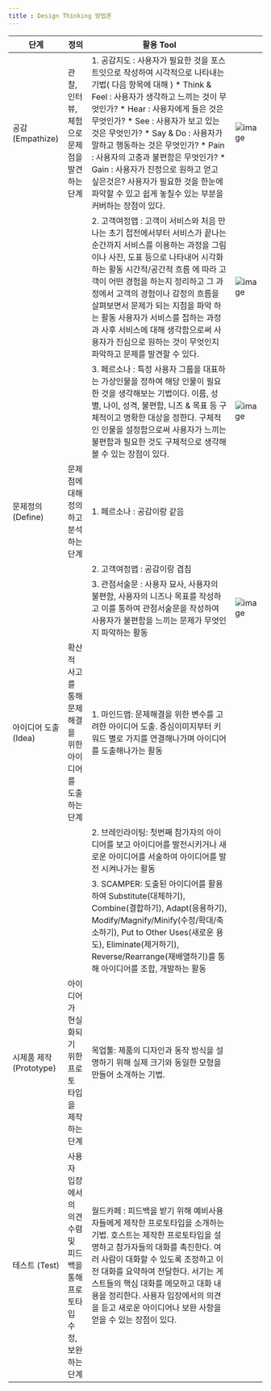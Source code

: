 ```yaml
---
title : Design Thinking 방법론
---
```



| 단계                    | 정의                                                                        | 활용 Tool                                                                                                                                                                                                                                                                                                                                                                                                                                                                                   |                                                                                                                |
|-------------------------|-----------------------------------------------------------------------------|---------------------------------------------------------------------------------------------------------------------------------------------------------------------------------------------------------------------------------------------------------------------------------------------------------------------------------------------------------------------------------------------------------------------------------------------------------------------------------------------|----------------------------------------------------------------------------------------------------------------|
| 공감(Empathize)         | 관찰, 인터뷰, 체험으로 문제점을 발견하는 단계                               | 1. 공감지도 : 사용자가 필요한 것을 포스트잇으로 작성하여 시각적으로 나타내는 기법( 다음 항목에 대해 ) * Think & Feel : 사용자가 생각하고 느끼는 것이 무엇인가? * Hear : 사용자에게 들은 것은 무엇인가? * See : 사용자가 보고 있는 것은 무엇인가? * Say & Do : 사용자가 말하고 행동하는 것은 무엇인가? * Pain : 사용자의 고충과 불편함은 무엇인가? * Gain : 사용자가 진정으로 원하고 얻고 싶은것은? 사용자가 필요한 것을 한눈에 파악할 수 있고 쉽게 놓칠수 있는 부분을 커버하는 장점이 있다. | ![image](https://user-images.githubusercontent.com/29854777/50471300-5807f780-09f7-11e9-9888-9e8f96841006.png) |
|                         |                                                                             | 2. 고객여정맵 : 고객이 서비스와 처음 만나는 초기 접전에서부터 서비스가 끝나는 순간까지  서비스를 이용하는 과정을 그림이나 사진, 도표  등으로 나타내어  시각화  하는 활동  시간적/공간적 흐름 에 따라 고객이 어떤 경험을 하는지 정리하고 그 과정에서 고객의 경험이나 감정의 흐름을 살펴보면서  문제가 되는 지점을 파악 하는 활동 사용자가 서비스를 접하는 과정과 사후 서비스에 대해 생각함으로써 사용자가 진심으로 원하는 것이 무엇인지 파악하고 문제를 발견할 수 있다.                      | ![image](https://user-images.githubusercontent.com/29854777/50471397-b634da80-09f7-11e9-848e-ae549e3f758d.png) |
|                         |                                                                             | 3. 페르소나 : 특정 사용자 그룹을 대표하는 가상인물을 정하여 해당 인물이 필요한 것을 생각해보는 기법이다.  이름, 성별, 나이, 성격, 불편함, 니즈 & 목표 등 구체적이고 명확한 대상을 정한다. 구체적인 인물을 설정함으로써 사용자가 느끼는 불편함과 필요한 것도 구체적으로 생각해 볼 수 있는 장점이 있다.                                                                                                                                                                                       | ![image](https://user-images.githubusercontent.com/29854777/50471348-84237880-09f7-11e9-9075-454fe088a8e0.png) |
| 문제정의(Define)        | 문제점에 대해 정의하고 분석하는 단계                                        | 1. 페르소나 : 공감이랑 같음                                                                                                                                                                                                                                                                                                                                                                                                                                                                 |                                                                                                                |
|                         |                                                                             | 2. 고객여정맵 : 공감이랑 겹침                                                                                                                                                                                                                                                                                                                                                                                                                                                               |                                                                                                                |
|                         |                                                                             | 3. 관점서술문 :  사용자 묘사, 사용자의 불편함, 사용자의 니즈나 목표를 작성하고 이를 통하여 관점서술문을 작성하여 사용자가 불편함을 느끼는 문제가 무엇인지 파악하는 활동                                                                                                                                                                                                                                                                                                                     | ![image](https://user-images.githubusercontent.com/29854777/50471575-a9fd4d00-09f8-11e9-8476-9d94fc9cb9b2.png) |
| 아이디어 도출(Idea)     | 확산적 사고를 통해 문제해결을 위한 아이디어를 도출하는 단계                 | 1. 마인드맵: 문제해결을 위한 변수를 고려한 아이디어 도출. 중심이미지부터 키워드 별로 가지를 연결해나가며 아이디어를 도출해나가는 활동                                                                                                                                                                                                                                                                                                                                                       |                                                                                                                |
|                         |                                                                             | 2. 브레인라이팅: 첫번째 참가자의 아이디어를 보고 아이디어를 발전시키거나 새로운 아이디어를 서술하여 아이디어를 발전 시켜나가는 활동                                                                                                                                                                                                                                                                                                                                                         |                                                                                                                |
|                         |                                                                             | 3. SCAMPER: 도출된 아이디어를 활용하여 Substitute(대체하기), Combine(결합하기), Adapt(응용하기), Modify/Magnify/Minify(수정/확대/축소하기), Put to Other Uses(새로운 용도), Eliminate(제거하기), Reverse/Rearrange(재배열하기)를 통해 아이디어를 조합, 개발하는 활동                                                                                                                                                                                                                        |                                                                                                                |
| 시제품 제작 (Prototype) | 아이디어가 현실화되기 위한 프로토 타입을 제작하는 단계                      | 목업툴: 제품의 디자인과 동작 방식을 설명하기 위해 실제 크기와 동일한 모형을 만들어 소개하는 기법.                                                                                                                                                                                                                                                                                                                                                                                           |                                                                                                                |
| 테스트 (Test)           | 사용자 입장에서의 의견 수렴 및 피드백을 통해 프로토타입 수정, 보완하는 단계 | 월드카페 : 피드백을 받기 위해 예비사용자들에게 제작한 프로토타입을 소개하는 기법. 호스트는 제작한 프로토타입을 설명하고 참가자들의 대화를 촉진한다. 여러 사람이 대화할 수 있도록 조정하고 이전 대화를 요약하여 전달한다. 서기는 게스트들의 핵심 대화를 메모하고 대화 내용을 정리한다. 사용자 입장에서의 의견을 듣고 새로운 아이디어나 보완 사항을 얻을 수 있는 장점이 있다.                                                                                                                 |                                                                                                                |
